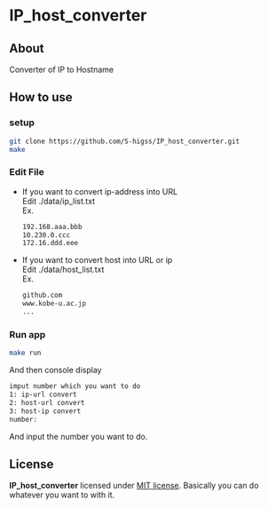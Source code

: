 # IP_host_converter

## About
Converter of IP to Hostname

## How to use

### setup
```bash
git clone https://github.com/S-higss/IP_host_converter.git
make
```

### Edit File
- If you want to convert ip-address into URL  
    Edit ./data/ip_list.txt  
    Ex.
    ```bash
    192.168.aaa.bbb
    10.230.0.ccc
    172.16.ddd.eee
    ```

- If you want to convert host into URL or ip  
    Edit ./data/host_list.txt  
    Ex.
    ```bash
    github.com
    www.kobe-u.ac.jp
    ...
    ```

### Run app
```bash
make run
```
And then console display
```bash
imput number which you want to do
1: ip-url convert
2: host-url convert
3: host-ip convert
number:
```

And input the number you want to do.

## License
**IP_host_converter** licensed under [MIT license](https://github.com/S-higss/IP_host_converter/blob/main/LICENSE). Basically you can do whatever you want to with it.
